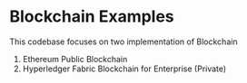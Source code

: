 # Blockchain Examples

This codebase focuses on two implementation of Blockchain 

1. Ethereum Public Blockchain
2. Hyperledger Fabric Blockchain for Enterprise (Private)

